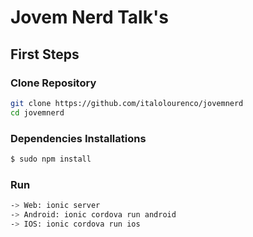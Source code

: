 
# Jovem Nerd Talk's

## First Steps 

### Clone Repository

```bash
git clone https://github.com/italolourenco/jovemnerd
cd jovemnerd

```

### Dependencies Installations

```bash
$ sudo npm install 

```

### Run

```bash
-> Web: ionic server
-> Android: ionic cordova run android
-> IOS: ionic cordova run ios
```

